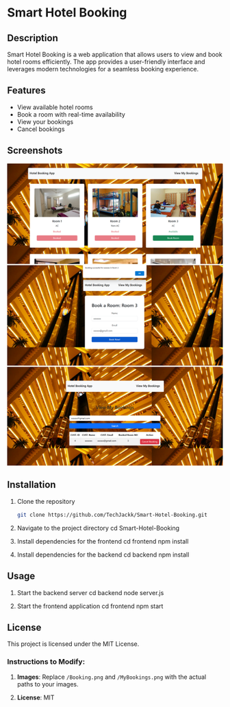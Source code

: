 # Smart Hotel Booking

## Description
Smart Hotel Booking is a web application that allows users to view and book hotel rooms efficiently. The app provides a user-friendly interface and leverages modern technologies for a seamless booking experience.

## Features
- View available hotel rooms
- Book a room with real-time availability
- View your bookings
- Cancel bookings

## Screenshots
![Rooms Page](/RoomList.png)
![Booking Page](/Booking.png)
![View Bookings Page](/MyBookings.png)

## Installation
1. Clone the repository
   ```bash
   git clone https://github.com/TechJackk/Smart-Hotel-Booking.git
   
2. Navigate to the project directory
   cd Smart-Hotel-Booking

3. Install dependencies for the frontend
   cd frontend
   npm install
   
5. Install dependencies for the backend
   cd backend
   npm install
   
## Usage
1. Start the backend server
   cd backend
   node server.js
   
3. Start the frontend application
   cd frontend
   npm start
   
## License
This project is licensed under the MIT License.

### Instructions to Modify:

1. **Images**: Replace `/Booking.png` and `/MyBookings.png` with the actual paths to your images.
   
2. **License**: MIT
